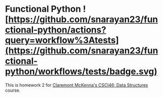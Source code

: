 # Functional Python ![https://github.com/snarayan23/functional-python/actions?query=workflow%3Atests](https://github.com/snarayan23/functional-python/workflows/tests/badge.svg)

This is homework 2 for [Claremont McKenna's CSCI46: Data Structures](https://github.com/mikeizbicki/cmc-csci046) course.

